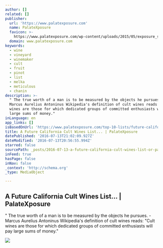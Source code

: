 ```yaml
---
author: []
related: []
publisher:
  url: 'https://www.palatexposure.com'
  name: PalateXposure
  favicon: >-
    https://www.palatexposure.com/wp-content/uploads/2015/05/exposure_style2-018048_-_2.jpg
  domain: www.palatexposure.com
keywords:
  - wine
  - vineyard
  - winemaker
  - cult
  - fruit
  - pinot
  - list
  - melka
  - meticulous
  - chanin
description: >-
  " The true worth of a man is to be measured by the objects he pursues. -
  Marcus Aurelius Antoninus Wikipedia's definition of cult wines reads: "Cult
  wines are those for which dedicated groups of committed enthusiasts will pay
  large sums of money."
inLanguage: en
app_links: []
isBasedOnUrl: 'https://www.palatexposure.com/top-10-lists/future-california-cult-wines/'
title: A Future California Cult Wines List... | PalateXposure
datePublished: '2016-07-13T21:02:09.927Z'
dateModified: '2016-07-13T20:56:55.994Z'
starred: false
sourcePath: _posts/2016-07-13-a-future-california-cult-wines-list-or-palatexposure.md
inFeed: true
hasPage: false
inNav: false
_context: 'http://schema.org'
_type: MediaObject

---
```

<article style=""><h1>A Future California Cult Wines List... | PalateXposure</h1><p>" The true worth of a man is to be measured by the objects he pursues. - Marcus Aurelius Antoninus Wikipedia's definition of cult wines reads: "Cult wines are those for which dedicated groups of committed enthusiasts will pay large sums of money."</p><img src="https://www.palatexposure.com/wp-content/uploads/2014/04/Screaming-Eagle-2004-a1.jpg" /></article>